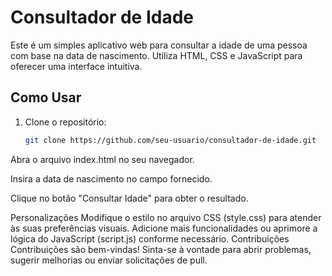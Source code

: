 # Consultador de Idade

Este é um simples aplicativo web para consultar a idade de uma pessoa com base na data de nascimento. Utiliza HTML, CSS e JavaScript para oferecer uma interface intuitiva.

## Como Usar

1. Clone o repositório:
   ```bash
   git clone https://github.com/seu-usuario/consultador-de-idade.git
Abra o arquivo index.html no seu navegador.

Insira a data de nascimento no campo fornecido.

Clique no botão "Consultar Idade" para obter o resultado.

Personalizações
Modifique o estilo no arquivo CSS (style.css) para atender às suas preferências visuais.
Adicione mais funcionalidades ou aprimore a lógica do JavaScript (script.js) conforme necessário.
Contribuições
Contribuições são bem-vindas! Sinta-se à vontade para abrir problemas, sugerir melhorias ou enviar solicitações de pull.
